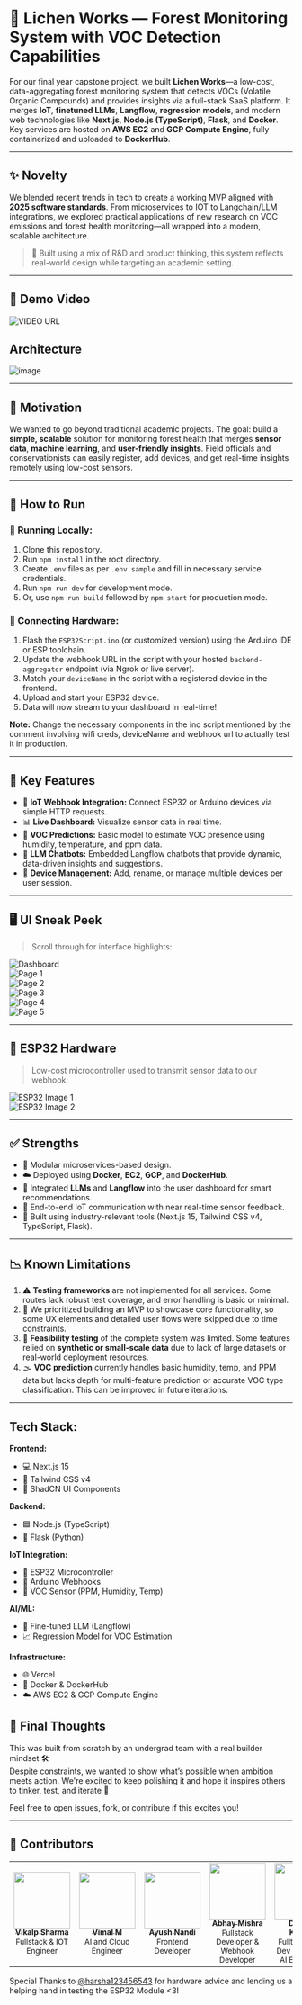 # 🍃 Lichen Works — Forest Monitoring System with VOC Detection Capabilities

For our final year capstone project, we built **Lichen Works**—a low-cost, data-aggregating forest monitoring system that detects VOCs (Volatile Organic Compounds) and provides insights via a full-stack SaaS platform. It merges **IoT**, **finetuned LLMs**, **Langflow**, **regression models**, and modern web technologies like **Next.js**, **Node.js (TypeScript)**, **Flask**, and **Docker**. Key services are hosted on **AWS EC2** and **GCP Compute Engine**, fully containerized and uploaded to **DockerHub**.

---

## ✨ Novelty

We blended recent trends in tech to create a working MVP aligned with **2025 software standards**. From microservices to IOT to Langchain/LLM integrations, we explored practical applications of new research on VOC emissions and forest health monitoring—all wrapped into a modern, scalable architecture.

> 🔬 Built using a mix of R&D and product thinking, this system reflects real-world design while targeting an academic setting.

---

## 🎥 Demo Video
![VIDEO URL](https://drive.google.com/file/d/1pTfxWmO4vhwvFLwC-RkALvH1_masovsA/view?usp=sharing)

## Architecture
![image](https://github.com/user-attachments/assets/e9db87e0-b677-43b2-8f78-1e20e1beb39d)

---

## 🌱 Motivation

We wanted to go beyond traditional academic projects. The goal: build a **simple, scalable** solution for monitoring forest health that merges **sensor data**, **machine learning**, and **user-friendly insights**. Field officials and conservationists can easily register, add devices, and get real-time insights remotely using low-cost sensors.

---

## 🚀 How to Run

### 🔧 Running Locally:

1. Clone this repository.
2. Run `npm install` in the root directory.
3. Create `.env` files as per `.env.sample` and fill in necessary service credentials.
4. Run `npm run dev` for development mode.
5. Or, use `npm run build` followed by `npm start` for production mode.

### 📡 Connecting Hardware:

1. Flash the `ESP32Script.ino` (or customized version) using the Arduino IDE or ESP toolchain.
2. Update the webhook URL in the script with your hosted `backend-aggregator` endpoint (via Ngrok or live server).
3. Match your `deviceName` in the script with a registered device in the frontend.
4. Upload and start your ESP32 device.
5. Data will now stream to your dashboard in real-time!

**Note:** Change the necessary components in the ino script mentioned by the comment involving wifi creds, deviceName and webhook url to actually test it in production.

---

## 🧠 Key Features

- 📡 **IoT Webhook Integration:** Connect ESP32 or Arduino devices via simple HTTP requests.
- 📊 **Live Dashboard:** Visualize sensor data in real time.
- 🌿 **VOC Predictions:** Basic model to estimate VOC presence using humidity, temperature, and ppm data.
- 🤖 **LLM Chatbots:** Embedded Langflow chatbots that provide dynamic, data-driven insights and suggestions.
- 🔄 **Device Management:** Add, rename, or manage multiple devices per user session.

---

## 🖥️ UI Sneak Peek

> Scroll through for interface highlights:

![Dashboard](https://github.com/user-attachments/assets/4ecb3423-2fd5-42a1-8878-8736b0f6e5bb)  
![Page 1](https://github.com/user-attachments/assets/f9daf027-ad7b-4302-a032-a7db2fbcc829)  
![Page 2](https://github.com/user-attachments/assets/08dc41c4-61c2-4779-b290-ccc1f9eb2b05)  
![Page 3](https://github.com/user-attachments/assets/add48af9-ee17-4699-85a3-05a73f72a469)  
![Page 4](https://github.com/user-attachments/assets/e4eadceb-d131-4e6f-b55c-f8613511d678)  
![Page 5](https://github.com/user-attachments/assets/2290a8ef-4646-4ff8-a8a4-298cf893ddd2)

---

## 🔌 ESP32 Hardware

> Low-cost microcontroller used to transmit sensor data to our webhook:

![ESP32 Image 1](https://github.com/user-attachments/assets/9f2ad8a4-de4e-4fb4-b712-493604f3c4e0)  
![ESP32 Image 2](https://github.com/user-attachments/assets/3c40beac-c258-40d7-b2a4-b65ae325eda7)

---

## ✅ Strengths

- 🧩 Modular microservices-based design.
- ☁️ Deployed using **Docker**, **EC2**, **GCP**, and **DockerHub**.
- 🧠 Integrated **LLMs** and **Langflow** into the user dashboard for smart recommendations.
- 📡 End-to-end IoT communication with near real-time sensor feedback.
- 🎯 Built using industry-relevant tools (Next.js 15, Tailwind CSS v4, TypeScript, Flask).

---

## 📉 Known Limitations

1. ⚠️ **Testing frameworks** are not implemented for all services. Some routes lack robust test coverage, and error handling is basic or minimal.
2. 🧪 We prioritized building an MVP to showcase core functionality, so some UX elements and detailed user flows were skipped due to time constraints.
3. 🔬 **Feasibility testing** of the complete system was limited. Some features relied on **synthetic or small-scale data** due to lack of large datasets or real-world deployment resources.
4. 🌫️ **VOC prediction** currently handles basic humidity, temp, and PPM data but lacks depth for multi-feature prediction or accurate VOC type classification. This can be improved in future iterations.

---

## Tech Stack:

**Frontend:**
- 💻 Next.js 15
- 🎨 Tailwind CSS v4
- 🧩 ShadCN UI Components

**Backend:**
- 🟦 Node.js (TypeScript)
- 🐍 Flask (Python)

**IoT Integration:**
- 🔌 ESP32 Microcontroller
- 📡 Arduino Webhooks
- 🌿 VOC Sensor (PPM, Humidity, Temp)

**AI/ML:**
- 🤖 Fine-tuned LLM (Langflow)
- 📈 Regression Model for VOC Estimation

**Infrastructure:**
- 🌐 Vercel
- 🐳 Docker & DockerHub
- ☁️ AWS EC2 & GCP Compute Engine


## 💬 Final Thoughts

This was built from scratch by an undergrad team with a real builder mindset 🛠️  
Despite constraints, we wanted to show what’s possible when ambition meets action. We're excited to keep polishing it and hope it inspires others to tinker, test, and iterate 🚀

Feel free to open issues, fork, or contribute if this excites you!

---

## 👥 Contributors

<table>
  <tr>
    <td align="center"><a href="https://github.com/Paper-Bag-dev"><img src="https://avatars.githubusercontent.com/Paper-Bag-dev" width="100px;" alt=""/><br /><sub><b>Vikalp Sharma</b></sub></a><br /><sub>Fullstack & IOT Engineer</sub></td>
    <td align="center"><a href="https://github.com/Vimall03"><img src="https://avatars.githubusercontent.com/Vimall03" width="100px;" alt=""/><br /><sub><b>Vimal M</b></sub></a><br /><sub>AI and Cloud Engineer</sub></td>
    <td align="center"><a href="https://github.com/ayushnandi"><img src="https://avatars.githubusercontent.com/ayushnandi" width="100px;" alt=""/><br /><sub><b>Ayush Nandi</b></sub></a><br /><sub>Frontend Developer</sub></td>
    <td align="center"><a href="https://github.com/Abdev1205"><img src="https://avatars.githubusercontent.com/Abdev1205" width="100px;" alt=""/><br /><sub><b>Abhay Mishra</b></sub></a><br /><sub>Fullstack Developer & Webhook Developer</sub></td>
    <td align="center"><a href="https://github.com/DevangKapoor"><img src="https://avatars.githubusercontent.com/DevangKapoor" width="100px;" alt=""/><br /><sub><b>Devang Kapoor</b></sub></a><br /><sub>Fulltime game Dev & Parttime AI Enthusiast</sub></td>
  </tr>
</table>

Special Thanks to [@harsha123456543](https://github.com/harsha123456543) for hardware advice and lending us a helping hand in testing the ESP32 Module <3!
